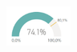 <div align="center">
 
<a href="https://github.com/Sissaz" > <img width="25%"  src="https://github.com/Sissaz/power-bi/blob/main/medidor-radial/medidor-radial.png?raw=true" /></a>
 
</div>
<br>
<br />
